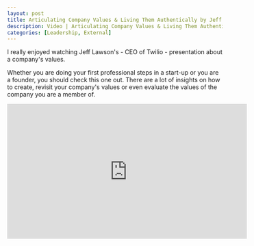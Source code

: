```yaml
---
layout: post
title: Articulating Company Values & Living Them Authentically by Jeff Lawson
description: Video | Articulating Company Values & Living Them Authentically by Jeff Lawson
categories: [Leadership, External]
---
```


I really enjoyed watching Jeff Lawson's - CEO of Twilio - presentation about a company's values.

Whether you are doing your first professional steps in a start-up or you are a founder, you should check this one out. There are a lot of insights on how to create, revisit your company's values or even evaluate the values of the company you are a member of.

<div class="video-fluid-wrapper">
<iframe width="560" height="315" src="https://www.youtube.com/embed/0CKI8Jah-Po" title="YouTube video player" frameborder="0" allow="accelerometer; autoplay; clipboard-write; encrypted-media; gyroscope; picture-in-picture" allowfullscreen></iframe>
</div>
